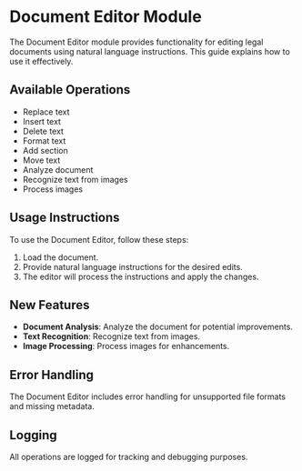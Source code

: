 # Document Editor Module

The Document Editor module provides functionality for editing legal documents using natural language instructions. This guide explains how to use it effectively.

## Available Operations
- Replace text
- Insert text
- Delete text
- Format text
- Add section
- Move text
- Analyze document
- Recognize text from images
- Process images

## Usage Instructions

To use the Document Editor, follow these steps:
1. Load the document.
2. Provide natural language instructions for the desired edits.
3. The editor will process the instructions and apply the changes.

## New Features
- **Document Analysis**: Analyze the document for potential improvements.
- **Text Recognition**: Recognize text from images.
- **Image Processing**: Process images for enhancements.

## Error Handling
The Document Editor includes error handling for unsupported file formats and missing metadata.

## Logging
All operations are logged for tracking and debugging purposes.
